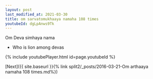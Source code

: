 ```yaml
---
layout: post
last_modified_at: 2021-03-30
title: om sarvatomukhaaya namaha 108 times
youtubeId: dgLpAnws9Tk
---
```

 
 
Om Deva simhaya nama 
 
 -  Who is lion among devas 
 
  
 
  
 
 
 
 
 
 


{% include youtubePlayer.html id=page.youtubeId %}
 
[Next]({{ site.baseurl }}{% link  split2/_posts/2016-03-21-Om arthaaya namaha 108 times.md%})
 
